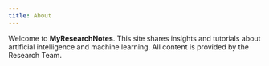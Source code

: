 ```yaml
---
title: About
---
```


Welcome to **MyResearchNotes**. This site shares insights and tutorials about artificial intelligence and machine learning. All content is provided by the Research Team.
